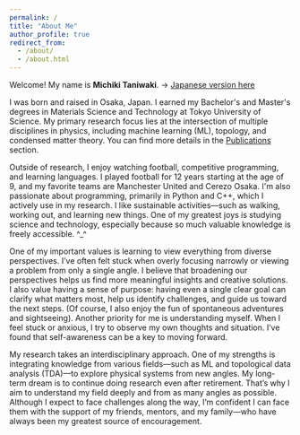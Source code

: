 ```yaml
---
permalink: /
title: "About Me"
author_profile: true
redirect_from: 
  - /about/
  - /about.html
---
```


Welcome! My name is **Michiki Taniwaki**. -> [Japanese version here](/about-ja/)

I was born and raised in Osaka, Japan. I earned my Bachelor's and Master's degrees in Materials Science and Technology at Tokyo University of Science. My primary research focus lies at the intersection of multiple disciplines in physics, including machine learning (ML), topology, and condensed matter theory. You can find more details in the [Publications](/publications/) section.

Outside of research, I enjoy watching football, competitive programming, and learning languages. I played football for 12 years starting at the age of 9, and my favorite teams are Manchester United and Cerezo Osaka. I'm also passionate about programming, primarily in Python and C++, which I actively use in my research. I like sustainable activities—such as walking, working out, and learning new things. One of my greatest joys is studying science and technology, especially because so much valuable knowledge is freely accessible. ^_^

One of my important values is learning to view everything from diverse perspectives. I’ve often felt stuck when overly focusing narrowly or viewing a problem from only a single angle. I believe that broadening our perspectives helps us find more meaningful insights and creative solutions. I also value having a sense of purpose: having even a single clear goal can clarify what matters most, help us identify challenges, and guide us toward the next steps. (Of course, I also enjoy the fun of spontaneous adventures and sightseeing). Another priority for me is understanding myself. When I feel stuck or anxious, I try to observe my own thoughts and situation. I’ve found that self-awareness can be a key to moving forward.

My research takes an interdisciplinary approach. One of my strengths is integrating knowledge from various fields—such as ML and topological data analysis (TDA)—to explore physical systems from new angles. My long-term dream is to continue doing research even after retirement. That’s why I aim to understand my field deeply and from as many angles as possible. Although I expect to face challenges along the way, I’m confident I can face them with the support of my friends, mentors, and my family—who have always been my greatest source of encouragement.
